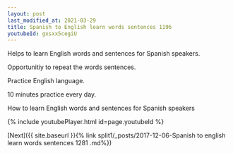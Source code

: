 ```yaml
---
layout: post
last_modified_at: 2021-03-29
title: Spanish to English learn words sentences 1196 
youtubeId: gxsxx5cegiU
---
```

 
 
Helps to learn English words and sentences for Spanish speakers.

Opportunitiy to repeat the words sentences. 

Practice English language. 
 
10 minutes practice every day. 
 
How to learn English words and sentences for Spanish speakers 
 
{% include youtubePlayer.html id=page.youtubeId %}
 
 
[Next]({{ site.baseurl }}{% link  split1/_posts/2017-12-06-Spanish to english learn words sentences 1281 .md%})
 
